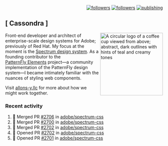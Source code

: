 <p align="right"><a rel="me" href="https://front-end.social/@castastrophe">
    <img alt="followers" title="Follow me on Mastodon" src="https://img.shields.io/mastodon/follow/109297102751309835?domain=https%3A%2F%2Ffront-end.social&label=Follow&logo=mastodon&logoColor=white&style=for-the-badge&labelColor=008080&color=006969"/></a>
  <a href="https://codepen.io/castastrophe/">
    <img alt="followers" title="Follow me on CodePen" src="https://img.shields.io/badge/23-1?color=640464&labelColor=7c007c&style=for-the-badge&logo=codepen&label=Follow"/></a>
<a href="https://castastrophe.medium.com/">
    <img alt="publishing" title="View articles on Medium" src="https://img.shields.io/badge/107-1?color=666&labelColor=444&label=subscribe&logo=medium&logoColor=white&style=for-the-badge"/></a>
</p>

## [&nbsp;Cassondra&nbsp;]

<img align="right" src="https://github-production-user-asset-6210df.s3.amazonaws.com/1840295/253016758-ba468774-1cd3-42c2-8f43-947b5eeb5edf.png" height="200" alt="A circular logo of a coffee cup viewed from above; abstract, dark outlines with hints of teal and creamy tones">

Front-end developer and architect of enterprise-scale design systems for Adobe; previously of Red Hat. My focus at the moment is the [Spectrum design system](https://github.com/adobe/spectrum-css). As a founding contributor to the [PatternFly&nbsp;Elements](https://github.com/patternfly/patternfly-elements) project&mdash;a community implementation of the PatternFly design system&mdash;I became intimately familiar with the nuances of styling web components.

Visit [allons-y.llc](http://allons-y.llc/) for more about how we might work together.

### Recent activity

<!--START_SECTION:activity-->
1. 🎉 Merged PR [#2706](https://github.com/adobe/spectrum-css/pull/2706) in [adobe/spectrum-css](https://github.com/adobe/spectrum-css)
2. 🎉 Merged PR [#2700](https://github.com/adobe/spectrum-css/pull/2700) in [adobe/spectrum-css](https://github.com/adobe/spectrum-css)
3. 🎉 Merged PR [#2702](https://github.com/adobe/spectrum-css/pull/2702) in [adobe/spectrum-css](https://github.com/adobe/spectrum-css)
4. 💪 Opened PR [#2702](https://github.com/adobe/spectrum-css/pull/2702) in [adobe/spectrum-css](https://github.com/adobe/spectrum-css)
5. 💪 Opened PR [#2701](https://github.com/adobe/spectrum-css/pull/2701) in [adobe/spectrum-css](https://github.com/adobe/spectrum-css)
<!--END_SECTION:activity-->
